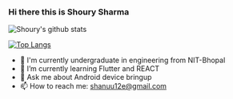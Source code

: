 ### Hi there this is Shoury Sharma 
![Shoury's github stats](https://github-readme-stats.vercel.app/api?username=galanteria01&count_private=true&theme=radical)

[![Top Langs](https://github-readme-stats.vercel.app/api/top-langs/?username=galanteria01&layout=compact&theme=radical)](https://github.com/anuraghazra/github-readme-stats)


- 🔭 I'm currently undergraduate in engineering from NIT-Bhopal
- 🌱 I’m currently learning Flutter and REACT
- 💬 Ask me about Android device bringup
- 📫 How to reach me: shanuu12e@gmail.com


